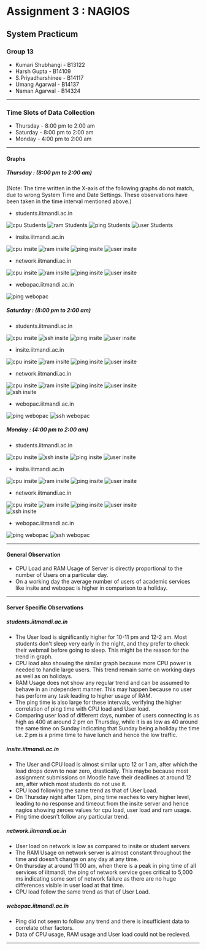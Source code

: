 **Assignment 3 : NAGIOS**
=======
**System Practicum**
-------
### Group 13
- Kumari Shubhangi - B13122
- Harsh Gupta - B14109
- S.Priyadharshinee - B14117 
- Umang Agarwal - B14137
- Naman Agarwal - B14324
---

### Time Slots of Data Collection
- Thursday - 8:00 pm to 2:00 am
- Saturday -  8:00 pm to 2:00 am
- Monday -  4:00 pm to 2:00 am

---

#### Graphs
##### Thursday : (8:00 pm to 2:00 am)

(Note: The time written in the X-axis of the following graphs do not match, due to wrong System Time and Date Settings. These observations have been taken in the time interval mentioned above.)

- students.iitmandi.ac.in  

![cpu Students](https://github.com/HarshGupta11/nagios/blob/master/students/cpu.png?raw=true)
![ram Students](https://github.com/HarshGupta11/nagios/blob/master/students/ram.png?raw=true)
![ping Students](https://github.com/HarshGupta11/nagios/blob/master/students/ping.png?raw=true)
![user Students](https://github.com/HarshGupta11/nagios/blob/master/students/user.png?raw=true)  

- insite.iitmandi.ac.in  

![cpu insite](https://github.com/HarshGupta11/nagios/blob/master/insite/cpu.png?raw=true)
![ram insite](https://github.com/HarshGupta11/nagios/blob/master/insite/ram.png?raw=true)
![ping insite](https://github.com/HarshGupta11/nagios/blob/master/insite/ping.png?raw=true)
![user insite](https://github.com/HarshGupta11/nagios/blob/master/insite/user.png?raw=true)  

- network.iitmandi.ac.in  

![cpu insite](https://github.com/HarshGupta11/nagios/blob/master/network/cpu.png?raw=true)
![ram insite](https://github.com/HarshGupta11/nagios/blob/master/network/ram.png?raw=true)
![ping insite](https://github.com/HarshGupta11/nagios/blob/master/network/ping.png?raw=true)
![user insite](https://github.com/HarshGupta11/nagios/blob/master/network/user.png?raw=true)  

- webopac.iitmandi.ac.in  

![ping webopac](https://github.com/HarshGupta11/nagios/blob/master/webopac/ping.png?raw=true)  

##### Saturday : (8:00 pm to 2:00 am)

- students.iitmandi.ac.in  

![cpu insite](https://github.com/spriya20/CS307-SP-Ass3/blob/master/student_cpu.png?raw=true)
![ssh insite](https://github.com/spriya20/CS307-SP-Ass3/blob/master/student_ssh.png?raw=true)
![ping insite](https://github.com/spriya20/CS307-SP-Ass3/blob/master/student_ping.png?raw=true)
![user insite](https://github.com/spriya20/CS307-SP-Ass3/blob/master/student_user.png?raw=true)  

- insite.iitmandi.ac.in  

![cpu insite](https://github.com/spriya20/CS307-SP-Ass3/blob/master/insite_cpu.png?raw=true)
![ram insite](https://github.com/spriya20/CS307-SP-Ass3/blob/master/insite_ram.png?raw=true)
![ping insite](https://github.com/spriya20/CS307-SP-Ass3/blob/master/insite_ping.png?raw=true)
![user insite](https://github.com/spriya20/CS307-SP-Ass3/blob/master/insite_user.png?raw=true)  

- network.iitmandi.ac.in  

![cpu insite](https://github.com/spriya20/CS307-SP-Ass3/blob/master/network_Cpu.png?raw=true)
![ram insite](https://github.com/spriya20/CS307-SP-Ass3/blob/master/network_ram.png?raw=true)
![ping insite](https://github.com/spriya20/CS307-SP-Ass3/blob/master/network_ping.png?raw=true)
![user insite](https://github.com/spriya20/CS307-SP-Ass3/blob/master/network_user.png?raw=true)  
![ssh insite](https://github.com/spriya20/CS307-SP-Ass3/blob/master/network_ssh.png?raw=true)  

- webopac.iitmandi.ac.in  

![ping webopac](https://github.com/spriya20/CS307-SP-Ass3/blob/master/webopac_ping.png?raw=true)
![ssh webopac](https://github.com/spriya20/CS307-SP-Ass3/blob/master/webopac_ssh.png?raw=true)

##### Monday : (4:00 pm to 2:00 am)

- students.iitmandi.ac.in  

![cpu insite](https://github.com/spriya20/CS307-SP-Ass3/blob/master/student_cpu.png?raw=true)
![ssh insite](https://github.com/spriya20/CS307-SP-Ass3/blob/master/student_ssh.png?raw=true)
![ping insite](https://github.com/spriya20/CS307-SP-Ass3/blob/master/student_ping.png?raw=true)
![user insite](https://github.com/spriya20/CS307-SP-Ass3/blob/master/student_user.png?raw=true)  

- insite.iitmandi.ac.in  

![cpu insite](https://github.com/spriya20/CS307-SP-Ass3/blob/master/insite_cpu.png?raw=true)
![ram insite](https://github.com/spriya20/CS307-SP-Ass3/blob/master/insite_ram.png?raw=true)
![ping insite](https://github.com/spriya20/CS307-SP-Ass3/blob/master/insite_ping.png?raw=true)
![user insite](https://github.com/spriya20/CS307-SP-Ass3/blob/master/insite_user.png?raw=true)  

- network.iitmandi.ac.in  

![cpu insite](https://github.com/spriya20/CS307-SP-Ass3/blob/master/network_Cpu.png?raw=true)
![ram insite](https://github.com/spriya20/CS307-SP-Ass3/blob/master/network_ram.png?raw=true)
![ping insite](https://github.com/spriya20/CS307-SP-Ass3/blob/master/network_ping.png?raw=true)
![user insite](https://github.com/spriya20/CS307-SP-Ass3/blob/master/network_user.png?raw=true)  
![ssh insite](https://github.com/spriya20/CS307-SP-Ass3/blob/master/network_ssh.png?raw=true)  

- webopac.iitmandi.ac.in  

![ping webopac](https://github.com/spriya20/CS307-SP-Ass3/blob/master/webopac_ping.png?raw=true)
![ssh webopac](https://github.com/spriya20/CS307-SP-Ass3/blob/master/webopac_ssh.png?raw=true)

---

#### General Observation
- CPU Load and RAM Usage of Server is directly proportional to the number of Users on a particular day.
- On a working day the average number of users of academic services like insite and webopac is higher in comparison to a holiday.

---
#### Server Specific Observations
##### students.iitmandi.ac.in
- The User load is significantly higher for 10-11 pm and 12-2 am. Most students don't sleep very early in the night, and they prefer to check their webmail before going to sleep. This might be the reason for the trend in graph.
- CPU load also showing the similar graph because more CPU power is needed to handle large users. This trend remain same on working days as well as on holidays.
- RAM Usage does not show any regular trend and can be assumed to behave in an independent manner. This may happen because no user has perform any task leading to higher usage of RAM. 
- The ping time is also large for these intervals, verifying the higher correlation of ping time with CPU load and User load.
- Comparing user load of different days, number of users connecting is as high as 400 at around 2 pm on Thursday, while it is as low as 40 around the same time on Sunday indicating that Sunday being a holiday the time i.e. 2 pm is a prime time to have lunch and hence the low traffic.

##### insite.iitmandi.ac.in
- The User and CPU load is almost similar upto 12 or 1 am, after which the load drops down to near zero, drastically. This maybe because most assignment submissions on Moodle have their deadlines at around 12 am, after which most students do not use it.
- CPU load following the same trend as that of User Load.
- On Thursday night after 12pm, ping time reaches to very higher level, leading to no response and timeout from the insite server and hence nagios showing zeroes values for cpu load, user load and ram usage.
- Ping time doesn't follow any particular trend.

##### network.iitmandi.ac.in
- User load on network is low as compared to insite or student servers
- The RAM Usage on network server is almost constant throughout the time and doesn't change on any day at any time.
- On thursday at around 11:00 am, when there is a peak in ping time of all services of iitmandi, the ping of network service goes critical to 5,000 ms indicating some sort of network failure as there are no huge differences visible in user load at that time.
- CPU load follow the same trend as that of User Load.

##### webopac.iitmandi.ac.in
- Ping did not seem to follow any trend and there is insufficient data to correlate other factors.
- Data of CPU usage, RAM usage and User load could not be recieved.

---
